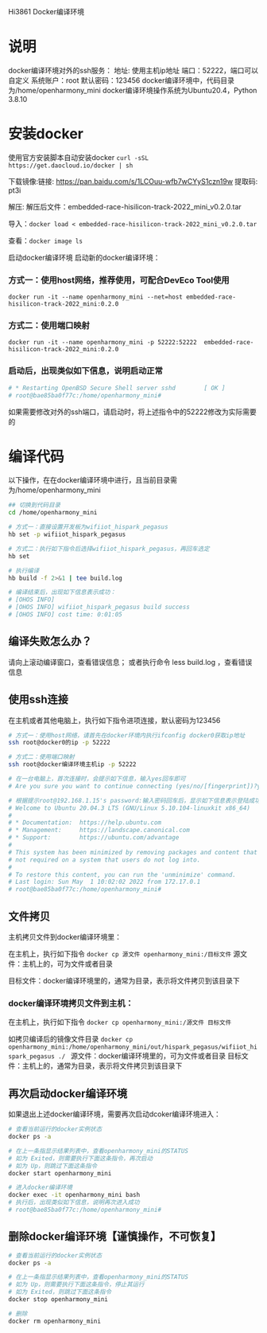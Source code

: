 Hi3861 Docker编译环境

# 说明
docker编译环境对外的ssh服务：
地址: 使用主机ip地址
端口：52222，端口可以自定义
系统账户：root
默认密码：123456
docker编译环境中，代码目录为/home/openharmony_mini
docker编译环境操作系统为Ubuntu20.4，Python 3.8.10



# 安装docker
使用官方安装脚本自动安装docker
`curl -sSL https://get.daocloud.io/docker | sh`

下载镜像:链接: https://pan.baidu.com/s/1LCOuu-wfb7wCYyS1czn19w 提取码: pt3i

解压: 解压后文件：embedded-race-hisilicon-track-2022_mini_v0.2.0.tar

导入：`docker load < embedded-race-hisilicon-track-2022_mini_v0.2.0.tar`

查看：`docker image ls`

启动docker编译环境
启动新的docker编译环境：
### 方式一：使用host网络，推荐使用，可配合DevEco Tool使用
`docker run -it --name openharmony_mini --net=host embedded-race-hisilicon-track-2022_mini:0.2.0`

### 方式二：使用端口映射
`docker run -it --name openharmony_mini -p 52222:52222  embedded-race-hisilicon-track-2022_mini:0.2.0`

### 启动后，出现类似如下信息，说明启动正常
```bash
# * Restarting OpenBSD Secure Shell server sshd        [ OK ]
# root@bae85ba0f77c:/home/openharmony_mini#
```
如果需要修改对外的ssh端口，请启动时，将上述指令中的52222修改为实际需要的

# 编译代码
 以下操作，在在docker编译环境中进行，且当前目录需为/home/openharmony_mini
```bash
## 切换到代码目录
cd /home/openharmony_mini

# 方式一：直接设置开发板为wifiiot_hispark_pegasus
hb set -p wifiiot_hispark_pegasus

# 方式二：执行如下指令后选择wifiiot_hispark_pegasus，再回车选定
hb set

# 执行编译
hb build -f 2>&1 | tee build.log

# 编译结束后，出现如下信息表示成功：
# [OHOS INFO]
# [OHOS INFO] wifiiot_hispark_pegasus build success
# [OHOS INFO] cost time: 0:01:05
```

## 编译失败怎么办？
请向上滚动编译窗口，查看错误信息；
或者执行命令 less build.log ，查看错误信息

## 使用ssh连接
在主机或者其他电脑上，执行如下指令进项连接，默认密码为123456
```bash
# 方式一：使用host网络，请首先在docker环境内执行ifconfig docker0获取ip地址
ssh root@docker0的ip -p 52222

# 方式二：使用端口映射
ssh root@docker编译环境主机ip -p 52222

# 在一台电脑上，首次连接时，会提示如下信息，输入yes回车即可
# Are you sure you want to continue connecting (yes/no/[fingerprint])?yes

# 根据提示root@192.168.1.15's password:输入密码回车后，显示如下信息表示登陆成功：
# Welcome to Ubuntu 20.04.3 LTS (GNU/Linux 5.10.104-linuxkit x86_64)
#
# * Documentation:  https://help.ubuntu.com
# * Management:     https://landscape.canonical.com
# * Support:        https://ubuntu.com/advantage
#
# This system has been minimized by removing packages and content that are
# not required on a system that users do not log into.
#
# To restore this content, you can run the 'unminimize' command.
# Last login: Sun May  1 10:02:02 2022 from 172.17.0.1
# root@bae85ba0f77c:/home/openharmony_mini#
```

## 文件拷贝
主机拷贝文件到docker编译环境里：

在主机上，执行如下指令
`docker cp 源文件 openharmony_mini:/目标文件`
源文件：主机上的，可为文件或者目录

目标文件：docker编译环境里的，通常为目录，表示将文件拷贝到该目录下

### docker编译环境拷贝文件到主机：

在主机上，执行如下指令
`docker cp openharmony_mini:/源文件 目标文件`

如拷贝编译后的镜像文件目录
`docker cp openharmony_mini:/home/openharmony_mini/out/hispark_pegasus/wifiiot_hispark_pegasus ./ `
源文件：docker编译环境里的，可为文件或者目录
目标文件：主机上的，通常为目录，表示将文件拷贝到该目录下

## 再次启动docker编译环境
如果退出上述docker编译环境，需要再次启动dcoker编译环境进入：
```bash
# 查看当前运行的docker实例状态
docker ps -a

# 在上一条指显示结果列表中，查看openharmony_mini的STATUS
# 如为 Exited，则需要执行下面这条指令，再次启动
# 如为 Up，则跳过下面这条指令
docker start openharmony_mini

# 进入docker编译环境
docker exec -it openharmony_mini bash
# 执行后，出现类似如下信息，说明再次进入成功
# root@bae85ba0f77c:/home/openharmony_mini#
```

## 删除docker编译环境【谨慎操作，不可恢复】
```bash
# 查看当前运行的docker实例状态
docker ps -a

# 在上一条指显示结果列表中，查看openharmony_mini的STATUS
# 如为 Up，则需要执行下面这条指令，停止其运行
# 如为 Exited，则跳过下面这条指令
docker stop openharmony_mini

# 删除
docker rm openharmony_mini
```